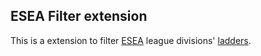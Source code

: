 ## ESEA Filter extension

This is a extension to filter [ESEA](https://play.esea.net) league divisions' [ladders](https://play.esea.net/league/standings).


